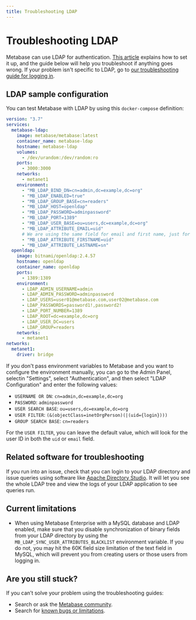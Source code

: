 ```yaml
---
title: Troubleshooting LDAP
---
```


# Troubleshooting LDAP

Metabase can use LDAP for authentication. [This article](../../people-and-groups/ldap.md) explains how to set it up, and the guide below will help you troubleshoot if anything goes wrong. If your problem isn't specific to LDAP, go to [our troubleshooting guide for logging in](./cant-log-in.md).

## LDAP sample configuration

You can test Metabase with LDAP by using this `docker-compose` definition:

```yml
version: "3.7"
services:
  metabase-ldap:
    image: metabase/metabase:latest
    container_name: metabase-ldap
    hostname: metabase-ldap
    volumes:
      - /dev/urandom:/dev/random:ro
    ports:
      - 3000:3000
    networks:
      - metanet1
    environment:
      - "MB_LDAP_BIND_DN=cn=admin,dc=example,dc=org"
      - "MB_LDAP_ENABLED=true"
      - "MB_LDAP_GROUP_BASE=cn=readers"
      - "MB_LDAP_HOST=openldap"
      - "MB_LDAP_PASSWORD=adminpassword"
      - "MB_LDAP_PORT=1389"
      - "MB_LDAP_USER_BASE=ou=users,dc=example,dc=org"
      - "MB_LDAP_ATTRIBUTE_EMAIL=uid"
      # We are using the same field for email and first name, just for this example to work without modifications to the LDAP objects
      - "MB_LDAP_ATTRIBUTE_FIRSTNAME=uid"
      - "MB_LDAP_ATTRIBUTE_LASTNAME=sn"
  openldap:
    image: bitnami/openldap:2.4.57
    hostname: openldap
    container_name: openldap
    ports:
      - 1389:1389
    environment:
      - LDAP_ADMIN_USERNAME=admin
      - LDAP_ADMIN_PASSWORD=adminpassword
      - LDAP_USERS=user01@metabase.com,user02@metabase.com
      - LDAP_PASSWORDS=password1!,password2!
      - LDAP_PORT_NUMBER=1389
      - LDAP_ROOT=dc=example,dc=org
      - LDAP_USER_DC=users
      - LDAP_GROUP=readers
    networks:
      - metanet1
networks:
  metanet1:
    driver: bridge
```

If you don't pass environment variables to Metabase and you want to configure the environment manually, you can go to the Admin Panel, selectin "Settings", select "Authentication", and then select "LDAP Configuration" and enter the following values:

- `USERNAME OR DN`: `cn=admin,dc=example,dc=org`
- `PASSWORD`: `adminpassword`
- `USER SEARCH BASE`: `ou=users,dc=example,dc=org`
- `USER FILTER`: `(&(objectClass=inetOrgPerson)(|(uid={login})))`
- `GROUP SEARCH BASE`: `cn=readers`

For the `USER FILTER`, you can leave the default value, which will look for the user ID in both the `uid` or `email` field.

## Related software for troubleshooting

If you run into an issue, check that you can login to your LDAP directory and issue queries using software like [Apache Directory Studio][apache-directory-studio]. It will let you see the whole LDAP tree and view the logs of your LDAP application to see queries run.

<h2 id="current-limitations">Current limitations</h2>

- When using Metabase Enterprise with a MySQL database and LDAP enabled, make sure that you disable synchronization of binary fields from your LDAP directory by using the `MB_LDAP_SYNC_USER_ATTRIBUTES_BLACKLIST` environment variable. If you do not, you may hit the 60K field size limitation of the text field in MySQL, which will prevent you from creating users or those users from logging in.

[apache-directory-studio]: https://directory.apache.org/studio/

## Are you still stuck?

If you can’t solve your problem using the troubleshooting guides:

- Search or ask the [Metabase community](https://discourse.metabase.com/).
- Search for [known bugs or limitations](./known-issues.md).
